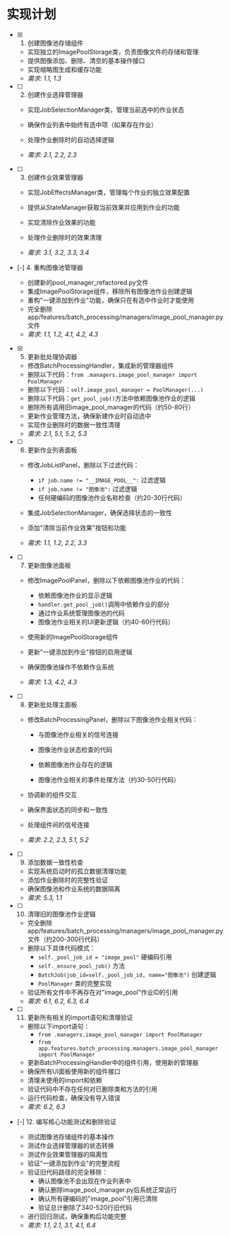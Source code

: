 # 实现计划

- [x] 1. 创建图像池存储组件



  - 实现独立的ImagePoolStorage类，负责图像文件的存储和管理
  - 提供图像添加、删除、清空的基本操作接口
  - 实现缩略图生成和缓存功能
  - _需求: 1.1, 1.3_



- [ ] 2. 创建作业选择管理器
  - 实现JobSelectionManager类，管理当前选中的作业状态
  - 确保作业列表中始终有选中项（如果存在作业）
  - 处理作业删除时的自动选择逻辑


  - _需求: 2.1, 2.2, 2.3_

- [ ] 3. 创建作业效果管理器
  - 实现JobEffectsManager类，管理每个作业的独立效果配置
  - 提供从StateManager获取当前效果并应用到作业的功能


  - 实现清除作业效果的功能
  - 处理作业删除时的效果清理
  - _需求: 3.1, 3.2, 3.3, 3.4_

- [-] 4. 重构图像池管理器

  - 创建新的pool_manager_refactored.py文件
  - 集成ImagePoolStorage组件，移除所有图像池作业创建逻辑
  - 重构"一键添加到作业"功能，确保只在有选中作业时才能使用
  - 完全删除app/features/batch_processing/managers/image_pool_manager.py文件
  - _需求: 1.1, 1.2, 4.1, 4.2, 4.3_

- [x] 5. 更新批处理协调器

  - 修改BatchProcessingHandler，集成新的管理器组件
  - 删除以下代码：`from .managers.image_pool_manager import PoolManager`
  - 删除以下代码：`self.image_pool_manager = PoolManager(...)`
  - 删除以下代码：`get_pool_job()`方法中依赖图像池作业的逻辑
  - 删除所有调用旧image_pool_manager的代码（约50-80行）
  - 更新作业管理方法，确保新建作业时自动选中
  - 实现作业删除时的数据一致性清理
  - _需求: 2.1, 5.1, 5.2, 5.3_



- [ ] 6. 更新作业列表面板
  - 修改JobListPanel，删除以下过滤代码：
    - `if job.name != "__IMAGE_POOL__":` 过滤逻辑
    - `if job.name != "图像池":` 过滤逻辑
    - 任何硬编码的图像池作业名称检查（约20-30行代码）
  - 集成JobSelectionManager，确保选择状态的一致性
  - 添加"清除当前作业效果"按钮和功能


  - _需求: 1.1, 1.2, 2.2, 3.3_

- [ ] 7. 更新图像池面板
  - 修改ImagePoolPanel，删除以下依赖图像池作业的代码：
    - 依赖图像池作业的显示逻辑
    - `handler.get_pool_job()`调用中依赖作业的部分
    - 通过作业系统管理图像池的代码
    - 图像池作业相关的UI更新逻辑（约40-60行代码）
  - 使用新的ImagePoolStorage组件


  - 更新"一键添加到作业"按钮的启用逻辑
  - 确保图像池操作不依赖作业系统
  - _需求: 1.3, 4.2, 4.3_

- [ ] 8. 更新批处理主面板
  - 修改BatchProcessingPanel，删除以下图像池作业相关代码：
    - 与图像池作业相关的信号连接
    - 图像池作业状态检查的代码
    - 依赖图像池作业存在的逻辑


    - 图像池作业相关的事件处理方法（约30-50行代码）
  - 协调新的组件交互
  - 确保界面状态的同步和一致性
  - 处理组件间的信号连接


  - _需求: 2.2, 2.3, 5.1, 5.2_

- [ ] 9. 添加数据一致性检查
  - 实现系统启动时的孤立数据清理功能
  - 添加作业删除时的完整性验证
  - 确保图像池和作业系统的数据隔离
  - _需求: 5.3, 1.1_



- [ ] 10. 清理旧的图像池作业逻辑
  - 完全删除app/features/batch_processing/managers/image_pool_manager.py文件（约200-300行代码）
  - 删除以下具体代码模式：
    - `self._pool_job_id = "image_pool"` 硬编码引用
    - `self._ensure_pool_job()` 方法
    - `BatchJob(job_id=self._pool_job_id, name="图像池")` 创建逻辑
    - `PoolManager` 类的完整实现
  - 验证所有文件中不再存在对"image_pool"作业ID的引用
  - _需求: 6.1, 6.2, 6.3, 6.4_

- [ ] 11. 更新所有相关的import语句和清理验证
  - 删除以下import语句：
    - `from .managers.image_pool_manager import PoolManager`
    - `from app.features.batch_processing.managers.image_pool_manager import PoolManager`
  - 更新BatchProcessingHandler中的组件引用，使用新的管理器
  - 确保所有UI面板使用新的组件接口
  - 清理未使用的import和依赖
  - 验证代码中不存在任何对已删除类和方法的引用
  - 运行代码检查，确保没有导入错误
  - _需求: 6.2, 6.3_

- [-] 12. 编写核心功能测试和删除验证

  - 测试图像池存储组件的基本操作
  - 测试作业选择管理器的状态转换
  - 测试作业效果管理器的隔离性
  - 验证"一键添加到作业"的完整流程
  - 验证旧代码路径的完全移除：
    - 确认图像池不会出现在作业列表中
    - 确认删除image_pool_manager.py后系统正常运行
    - 确认所有硬编码的"image_pool"引用已清除
    - 验证总计删除了340-520行旧代码
  - 进行回归测试，确保重构后功能完整
  - _需求: 1.1, 2.1, 3.1, 4.1, 6.4_